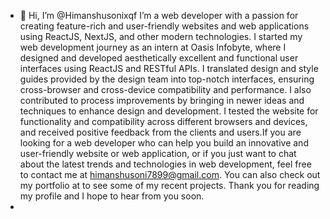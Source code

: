 - 👋 Hi, I’m @Himanshusonixqf
I’m a web developer with a passion for creating feature-rich and user-friendly websites and web applications using ReactJS, NextJS, and other modern technologies.
I started my web development journey as an intern at Oasis Infobyte, where I designed and developed aesthetically excellent and functional user interfaces using ReactJS and RESTful APIs. I translated design and style guides provided by the design team into top-notch interfaces, ensuring cross-browser and cross-device compatibility and performance. I also contributed to process improvements by bringing in newer ideas and techniques to enhance design and development. I tested the website for functionality and compatibility across different browsers and devices, and received positive feedback from the clients and users.If you are looking for a web developer who can help you build an innovative and user-friendly website or web application, or if you just want to chat about the latest trends and technologies in web development, feel free to contact me at himanshusoni7899@gmail.com. You can also check out my portfolio at to see some of my recent projects. Thank you for reading my profile and I hope to hear from you soon.
- 

<!---
Himanshusonixqf/Himanshusonixqf is a ✨ special ✨ repository because its `README.md` (this file) appears on your GitHub profile.
You can click the Preview link to take a look at your changes.
--->
